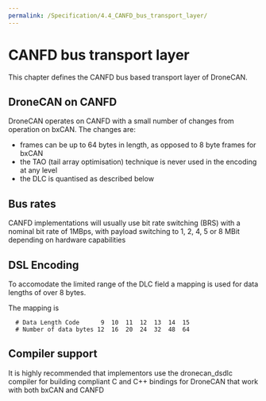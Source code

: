 ```yaml
---
permalink: /Specification/4.4_CANFD_bus_transport_layer/
---
```


# CANFD bus transport layer

This chapter defines the CANFD bus based transport layer of DroneCAN.

## DroneCAN on CANFD

DroneCAN operates on CANFD with a small number of changes from
operation on bxCAN. The changes are:

 - frames can be up to 64 bytes in length, as opposed to 8 byte frames
   for bxCAN
 - the TAO (tail array optimisation) technique is never used in the
   encoding at any level
 - the DLC is quantised as described below

## Bus rates

CANFD implementations will usually use bit rate switching (BRS) with a
nominal bit rate of 1MBps, with payload switching to 1, 2, 4, 5 or 8
MBit depending on hardware capabilities

## DSL Encoding

To accomodate the limited range of the DLC field a mapping is used for
data lengths of over 8 bytes.

The mapping is
```
  # Data Length Code      9  10  11  12  13  14  15
  # Number of data bytes 12  16  20  24  32  48  64
```

## Compiler support

It is highly recommended that implementors use the dronecan_dsdlc
compiler for building compliant C and C++ bindings for DroneCAN that
work with both bxCAN and CANFD

